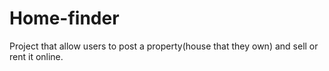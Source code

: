 # Home-finder
Project that allow users to post a property(house that they own) and sell or rent it online.
